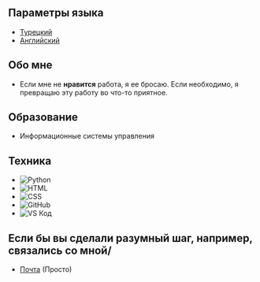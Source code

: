 ## Параметры языка
- [Турецкий](https://github.com/brgkdm/brgkdm/blob/main/README_TR.md)
- [Английский](https://github.com/brgkdm/brgkdm/edit/main/README.md)

## Обо мне
- Если мне не **нравится** работа, я ее бросаю. Если необходимо, я превращаю эту работу во что-то приятное.

## Образование
- Информационные системы управления

## Техника
- ![Python](https://img.shields.io/badge/Python-3776AB?style=flat&logo=python&logoColor=white)
- ![HTML](https://img.shields.io/badge/HTML-E34F26?style=flat&logo=html5&logoColor=white)
- ![CSS](https://img.shields.io/badge/CSS-1572B6?style=flat&logo=css3&logoColor=white)
- ![GitHub](https://img.shields.io/badge/GitHub-181717?style=flat&logo=github&logoColor=white)
- ![VS Код](https://img.shields.io/badge/VS_Code-007ACC?style=flat&logo=visualstudiocode&logoColor=white)

## Если бы вы сделали разумный шаг, например, связались со мной/
- [Почта](mailto:beratgokkdemir@icloud.com) (Просто)
